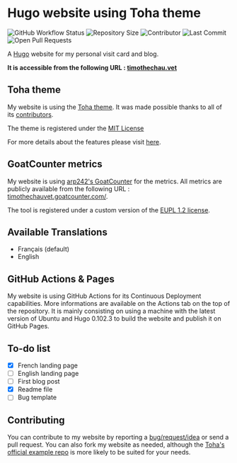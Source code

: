 # Hugo website using Toha theme

![GitHub Workflow Status](https://img.shields.io/github/workflow/status/timothechauvet/timothechauvet.github.io/Deploy%20Hugo%20site%20to%20Pages?label=deployment&logo=github)
![Repository Size](https://img.shields.io/github/repo-size/timothechauvet/timothechauvet.github.io)
![Contributor](https://img.shields.io/github/contributors/timothechauvet/timothechauvet.github.io)
![Last Commit](https://img.shields.io/github/last-commit/timothechauvet/timothechauvet.github.io)
![Open Pull Requests](https://img.shields.io/github/issues-pr/timothechauvet/timothechauvet.github.io?color=yellowgreen)

A [Hugo](https://gohugo.io/) website for my personal visit card and blog. 

**It is accessible from the following URL : [timothechau.vet](https://timothechau.vet)**

## Toha theme
My website is using the [Toha theme](https://github.com/hugo-toha/toha). It was made possible thanks to all of its [contributors](https://github.com/hugo-toha/toha/graphs/contributors). 

The theme is registered under the [MIT License](https://github.com/hugo-toha/toha/blob/main/LICENSE)

For more details about the features please visit [here](https://toha-guides.netlify.app/posts/features/).

## GoatCounter metrics

My website is using [arp242's GoatCounter](https://github.com/arp242/goatcounter) for the metrics. All metrics are publicly available from the following URL : [timothechauvet.goatcounter.com/](https://timothechauvet.goatcounter.com/). 

The tool is registered under a custom version of the [EUPL 1.2 license](https://github.com/arp242/goatcounter/blob/master/LICENSE).

## Available Translations

- Français (default)
- English

## GitHub Actions & Pages

My website is using GitHub Actions for its Continuous Deployment capabilities. More informations are available on the Actions tab on the top of the repository. It is mainly consisting on using a machine with the latest version of Ubuntu and Hugo 0.102.3 to build the website and publish it on GitHub Pages.

## To-do list

- [x] French landing page
- [ ] English landing page
- [ ] First blog post
- [x] Readme file
- [ ] Bug template

## Contributing

You can contribute to my website by reporting a [bug/request/idea](https://github.com/timothechauvet/timothechauvet.github.io/issues/new) or send a pull request. You can also fork my website as needed, although the [Toha's official example repo](https://github.com/hugo-toha/hugo-toha.github.io) is more likely to be suited for your needs.